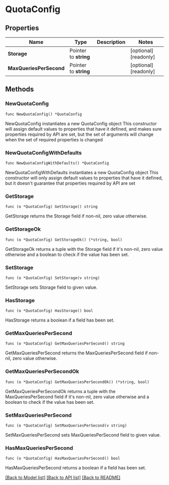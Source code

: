# QuotaConfig

## Properties

Name | Type | Description | Notes
------------ | ------------- | ------------- | -------------
**Storage** | Pointer to **string** |  | [optional] [readonly] 
**MaxQueriesPerSecond** | Pointer to **string** |  | [optional] [readonly] 

## Methods

### NewQuotaConfig

`func NewQuotaConfig() *QuotaConfig`

NewQuotaConfig instantiates a new QuotaConfig object
This constructor will assign default values to properties that have it defined,
and makes sure properties required by API are set, but the set of arguments
will change when the set of required properties is changed

### NewQuotaConfigWithDefaults

`func NewQuotaConfigWithDefaults() *QuotaConfig`

NewQuotaConfigWithDefaults instantiates a new QuotaConfig object
This constructor will only assign default values to properties that have it defined,
but it doesn't guarantee that properties required by API are set

### GetStorage

`func (o *QuotaConfig) GetStorage() string`

GetStorage returns the Storage field if non-nil, zero value otherwise.

### GetStorageOk

`func (o *QuotaConfig) GetStorageOk() (*string, bool)`

GetStorageOk returns a tuple with the Storage field if it's non-nil, zero value otherwise
and a boolean to check if the value has been set.

### SetStorage

`func (o *QuotaConfig) SetStorage(v string)`

SetStorage sets Storage field to given value.

### HasStorage

`func (o *QuotaConfig) HasStorage() bool`

HasStorage returns a boolean if a field has been set.

### GetMaxQueriesPerSecond

`func (o *QuotaConfig) GetMaxQueriesPerSecond() string`

GetMaxQueriesPerSecond returns the MaxQueriesPerSecond field if non-nil, zero value otherwise.

### GetMaxQueriesPerSecondOk

`func (o *QuotaConfig) GetMaxQueriesPerSecondOk() (*string, bool)`

GetMaxQueriesPerSecondOk returns a tuple with the MaxQueriesPerSecond field if it's non-nil, zero value otherwise
and a boolean to check if the value has been set.

### SetMaxQueriesPerSecond

`func (o *QuotaConfig) SetMaxQueriesPerSecond(v string)`

SetMaxQueriesPerSecond sets MaxQueriesPerSecond field to given value.

### HasMaxQueriesPerSecond

`func (o *QuotaConfig) HasMaxQueriesPerSecond() bool`

HasMaxQueriesPerSecond returns a boolean if a field has been set.


[[Back to Model list]](../README.md#documentation-for-models) [[Back to API list]](../README.md#documentation-for-api-endpoints) [[Back to README]](../README.md)


